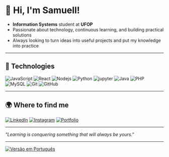 # 👋 Hi, I'm Samuell!

- **Information Systems** student at **UFOP**  
- Passionate about technology, continuous learning, and building practical solutions  
- Always looking to turn ideas into useful projects and put my knowledge into practice  

---

## 🔧 Technologies 
![JavaScript](https://img.shields.io/badge/-JavaScript-F7DF1E?logo=javascript&logoColor=000)
![React](https://img.shields.io/badge/-React-black?style=flat-square&logo=react)
![Nodejs](https://img.shields.io/badge/-Nodejs-black?style=flat-square&logo=Node.js)
![Python](https://img.shields.io/badge/-Python-3776AB?logo=python&logoColor=fff)
![jupyter](https://img.shields.io/badge/-jupyter-b5b5b5?style=flat-square&logo=jupyter)
![Java](https://img.shields.io/badge/-Java-007396?logo=java&logoColor=fff)
![PHP](https://img.shields.io/badge/-PHP-777BB4?logo=php&logoColor=fff)
![MySQL](https://img.shields.io/badge/-MySQL-4479A1?logo=mysql&logoColor=fff)
![Git](https://img.shields.io/badge/-Git-black?style=flat-square&logo=git)
![GitHub](https://img.shields.io/badge/-GitHub-181717?style=flat-square&logo=github)

---

## 🌍 Where to find me
[![LinkedIn](https://img.shields.io/badge/-LinkedIn-0A66C2?logo=linkedin&logoColor=fff)](https://www.linkedin.com/in/samuell-aguiar/)  [![Instagram](https://img.shields.io/badge/-Instagram-E4405F?logo=instagram&logoColor=fff)](https://www.instagram.com/samuell.ag/)  [![Portfolio](https://img.shields.io/badge/-Portfolio-000?logo=firefox&logoColor=fff)](https://samuellaguiar.vercel.app/)  

---

*"Learning is conquering something that will always be yours."*

---

[![Versão em Português](https://img.shields.io/badge/🌐-Leia%20em%20Português-blue)](https://github.com/SamuellAguiar/SamuellAguiar/tree/main)
